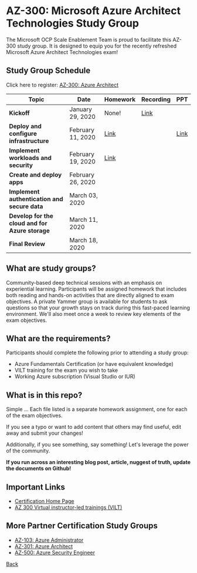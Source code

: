 # AZ-300: Microsoft Azure Architect Technologies Study Group

The Microsoft OCP Scale Enablement Team is proud to facilitate this AZ-300 study group. It is designed to equip you for the recently refreshed Microsoft Azure Architect Technologies exam!

## Study Group Schedule

Click here to register:  [AZ-300: Azure Architect](https://msuspartners.eventbuilder.com/AZ-300)

|Topic|Date|Homework|Recording|PPT|
| - | - | - | - | - |
|**Kickoff**|January 29, 2020|None!|[Link](<https://msuspartners.eventbuilder.com/AZ-300>)|  |
|**Deploy and configure infrastructure**|February 11, 2020|[Link](Infrastructure.md) | |[Link](Infrastructure.pptx)|
|**Implement workloads and security**| February 19, 2020|[Link](WorkloadsSecurity.md) | |  |
|**Create and deploy apps**| February 26, 2020| | |  |
|**Implement authentication and secure data**|March 03, 2020| | |  |
|**Develop for the cloud and for Azure storage**|March 11, 2020| | |  |
|**Final Review**|March 18, 2020| | |  |

## What are study groups?

Community-based deep technical sessions with an emphasis on experiential learning.  Participants will be assigned homework that includes both reading and hands-on activities that are directly aligned to exam objectives.  A private Yammer group is available for students to ask questions so that your growth stays on track during this fast-paced learning environment. We'll also meet once a week to review key elements of the exam objectives.

## What are the requirements?

Participants should complete the following prior to attending a study group:

- Azure Fundamentals Certification (or have equivalent knowledge)
- VILT training for the exam you wish to take
- Working Azure subscription (Visual Studio or IUR)

## What is in this repo?

Simple ... Each file listed is a separate homework assignment, one for each of the exam objectives.

If you see a typo or want to add content that others may find useful, edit away and submit your changes!

Additionally, if you see something, say something!  Let's leverage the power of the community.

**If you run across an interesting blog post, article, nuggest of truth, update the documents on Github!**

## Important Links

- [Certification Home Page](https://docs.microsoft.com/en-us/learn/certifications/exams/az-300)
- [AZ 300 Virtual instructor-led trainings (VILT) ](https://partner.microsoft.com/en-us/training/assets/collection/az-300-microsoft-azure-architect-technologies#/)

## More Partner Certification Study Groups

- [AZ-103: Azure Administrator](https://msuspartners.eventbuilder.com/AZ103StudyGroup)
- [AZ-301: Azure Architect](https://msuspartners.eventbuilder.com/AZ-301)
- [AZ-500: Azure Security Engineer](https://msuspartners.eventbuilder.com/AZ500StudyGroup)

[Back](../)
